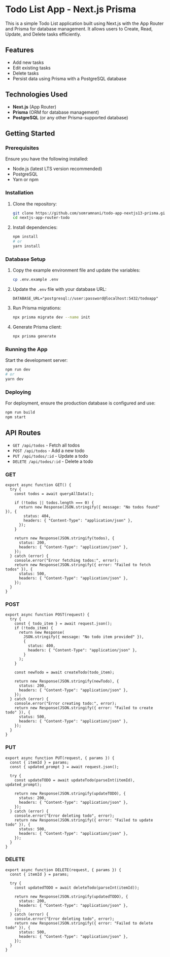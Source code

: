 # Todo List App - Next.js Prisma

This is a simple Todo List application built using Next.js with the App Router and Prisma for database management. It allows users to Create, Read, Update, and Delete tasks efficiently.

## Features

- Add new tasks
- Edit existing tasks
- Delete tasks
- Persist data using Prisma with a PostgreSQL database

## Technologies Used

- **Next.js** (App Router)
- **Prisma** (ORM for database management)
- **PostgreSQL** (or any other Prisma-supported database)

## Getting Started

### Prerequisites

Ensure you have the following installed:

- Node.js (latest LTS version recommended)
- PostgreSQL
- Yarn or npm

### Installation

1. Clone the repository:
   ```bash
   git clone https://github.com/somramnani/todo-app-nextjs13-prisma.git
   cd nextjs-app-router-todo
   ```
2. Install dependencies:
   ```bash
   npm install
   # or
   yarn install
   ```

### Database Setup

1. Copy the example environment file and update the variables:
   ```bash
   cp .env.example .env
   ```
2. Update the `.env` file with your database URL:
   ```env
   DATABASE_URL="postgresql://user:password@localhost:5432/todoapp"
   ```
3. Run Prisma migrations:
   ```bash
   npx prisma migrate dev --name init
   ```
4. Generate Prisma client:
   ```bash
   npx prisma generate
   ```

### Running the App

Start the development server:

```bash
npm run dev
# or
yarn dev
```

### Deploying

For deployment, ensure the production database is configured and use:

```bash
npm run build
npm start
```

## API Routes

- `GET /api/todos` - Fetch all todos
- `POST /api/todos` - Add a new todo
- `PUT /api/todos/:id` - Update a todo
- `DELETE /api/todos/:id` - Delete a todo

### GET

```
export async function GET() {
  try {
    const todos = await queryAllData();

    if (!todos || todos.length === 0) {
      return new Response(JSON.stringify({ message: "No todos found" }), {
        status: 404,
        headers: { "Content-Type": "application/json" },
      });
    }

    return new Response(JSON.stringify(todos), {
      status: 200,
      headers: { "Content-Type": "application/json" },
    });
  } catch (error) {
    console.error("Error fetching todos:", error);
    return new Response(JSON.stringify({ error: "Failed to fetch todos" }), {
      status: 500,
      headers: { "Content-Type": "application/json" },
    });
  }
}
```

### POST

```
export async function POST(request) {
  try {
    const { todo_item } = await request.json();
    if (!todo_item) {
      return new Response(
        JSON.stringify({ message: "No todo item provided" }),
        {
          status: 400,
          headers: { "Content-Type": "application/json" },
        }
      );
    }

    const newTodo = await createTodo(todo_item);

    return new Response(JSON.stringify(newTodo), {
      status: 200,
      headers: { "Content-Type": "application/json" },
    });
  } catch (error) {
    console.error("Error creating todo:", error);
    return new Response(JSON.stringify({ error: "Failed to create todo" }), {
      status: 500,
      headers: { "Content-Type": "application/json" },
    });
  }
}
```

### PUT

```
export async function PUT(request, { params }) {
  const { itemId } = params;
  const { updated_prompt } = await request.json();

  try {
    const updateTODO = await updateTodo(parseInt(itemId), updated_prompt);

    return new Response(JSON.stringify(updateTODO), {
      status: 200,
      headers: { "Content-Type": "application/json" },
    });
  } catch (error) {
    console.error("Error deleting todo", error);
    return new Response(JSON.stringify({ error: "Failed to update todo" }), {
      status: 500,
      headers: { "Content-Type": "application/json" },
    });
  }
}
```

### DELETE

```
export async function DELETE(request, { params }) {
  const { itemId } = params;

  try {
    const updatedTODO = await deleteTodo(parseInt(itemId));

    return new Response(JSON.stringify(updatedTODO), {
      status: 200,
      headers: { "Content-Type": "application/json" },
    });
  } catch (error) {
    console.error("Error deleting todo", error);
    return new Response(JSON.stringify({ error: "Failed to delete todo" }), {
      status: 500,
      headers: { "Content-Type": "application/json" },
    });
  }
}
```
